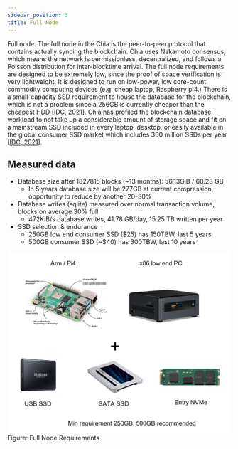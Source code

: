 ```yaml
---
sidebar_position: 3
title: Full Node
---
```



Full node. The full node in the Chia is the peer-to-peer protocol that contains actually syncing the blockchain. Chia uses Nakamoto consensus, which means the network is permissionless, decentralized, and follows a Poisson distribution for inter-blocktime arrival. The full node requirements are designed to be extremely low, since the proof of space verification is very lightweight. It is designed to run on low-power, low core-count commodity computing devices (e.g. cheap laptop, Raspberry pi4.) There is a small-capacity SSD requirement to house the database for the blockchain, which is not a problem since a 256GB is currently cheaper than the cheapest HDD [[IDC, 2021](https://www.idc.com/getdoc.jsp?containerId=US46412021)]. Chia has profiled the blockchain database workload to not take up a considerable amount of storage space and fit on a mainstream SSD included in every laptop, desktop, or easily available in the global consumer SSD market which includes 360 million SSDs per year [[IDC, 2021](https://www.idc.com/getdoc.jsp?containerId=US46412021)].

## Measured data

* Database size after 1827815 blocks (~13 months): 56.13GiB / 60.28 GB
    * In 5 years database size will be 277GB at current compression, opportunity to reduce by another 20-30%
* Database writes (sqlite) measured over normal transaction volume, blocks on average 30% full
    * 472KiB/s database writes, 41.78 GB/day, 15.25 TB written per year
* SSD selection & endurance
    * 250GB low end consumer SSD ($25) has 150TBW, last 5 years
    * 500GB consumer SSD (~$40) has 300TBW, last 10 years

![alt_text](img/node.png "node")
Figure: Full Node Requirements
